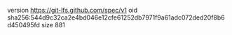 version https://git-lfs.github.com/spec/v1
oid sha256:544d9c32ca2e4bd046e12cfe61252db7971f9a61adc072ded20f8b6d450495fd
size 881
